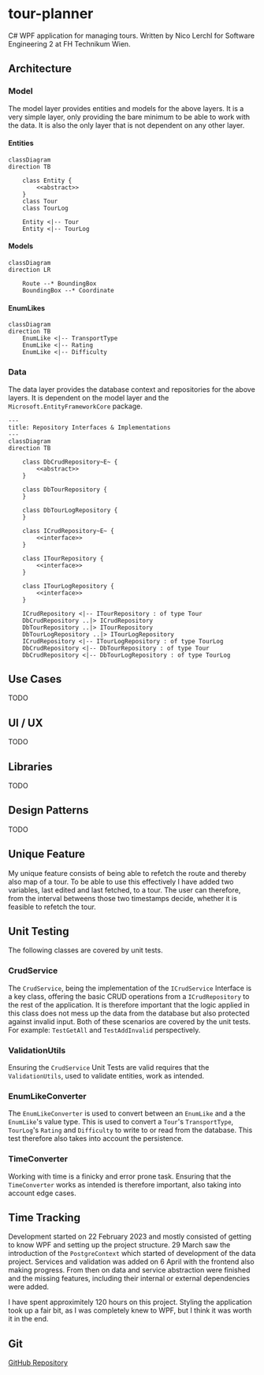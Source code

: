 # tour-planner
C# WPF application for managing tours. Written by Nico Lerchl for Software Engineering 2 at FH Technikum Wien.

## Architecture
### Model
The model layer provides entities and models for the above layers. It is a very simple layer, only providing the bare minimum to be able to work with the data. It is also the only layer that is not dependent on any other layer.

#### Entities

```mermaid
classDiagram
direction TB

    class Entity {
        <<abstract>>
    }
    class Tour
    class TourLog

    Entity <|-- Tour
    Entity <|-- TourLog
```

#### Models

```mermaid
classDiagram
direction LR

    Route --* BoundingBox
    BoundingBox --* Coordinate
```

#### EnumLikes

```mermaid
classDiagram
direction TB
    EnumLike <|-- TransportType
    EnumLike <|-- Rating
    EnumLike <|-- Difficulty
```

### Data
The data layer provides the database context and repositories for the above layers. It is dependent on the model layer and the `Microsoft.EntityFrameworkCore` package.

```mermaid
---
title: Repository Interfaces & Implementations
---
classDiagram
direction TB

    class DbCrudRepository~E~ {
        <<abstract>>
    }

    class DbTourRepository {
    }

    class DbTourLogRepository {
    }

    class ICrudRepository~E~ {
        <<interface>>
    }

    class ITourRepository {
        <<interface>>
    }

    class ITourLogRepository {
        <<interface>>
    }

    ICrudRepository <|-- ITourRepository : of type Tour
    DbCrudRepository ..|> ICrudRepository
    DbTourRepository ..|> ITourRepository
    DbTourLogRepository ..|> ITourLogRepository
    ICrudRepository <|-- ITourLogRepository : of type TourLog
    DbCrudRepository <|-- DbTourRepository : of type Tour
    DbCrudRepository <|-- DbTourLogRepository : of type TourLog
```

## Use Cases
TODO

## UI / UX
TODO

## Libraries
TODO

## Design Patterns
TODO

## Unique Feature
My unique feature consists of being able to refetch the route and thereby also map of a tour. To be able to use this effectively I have added two variables, last edited and last fetched, to a tour. The user can therefore, from the interval betweens those two timestamps decide, whether it is feasible to refetch the tour.

## Unit Testing
The following classes are covered by unit tests.

### CrudService
The `CrudService`, being the implementation of the `ICrudService` Interface is a key class, offering the basic CRUD operations from a `ICrudRepository` to the rest of the application. It is therefore important that the logic applied in this class does not mess up the data from the database but also protected against invalid input. Both of these scenarios are covered by the unit tests. For example: `TestGetAll` and `TestAddInvalid` perspectively.

### ValidationUtils
Ensuring the `CrudService` Unit Tests are valid requires that the `ValidationUtils`, used to validate entities, work as intended.

### EnumLikeConverter
The `EnumLikeConverter` is used to convert between an `EnumLike` and a the `EnumLike`'s value type. This is used to convert a `Tour`'s `TransportType`, `TourLog`'s `Rating` and `Difficulty` to write to or read from the database. This test therefore also takes into account the persistence.

### TimeConverter
Working with time is a finicky and error prone task. Ensuring that the `TimeConverter` works as intended is therefore important, also taking into account edge cases.

## Time Tracking
Development started on 22 February 2023 and mostly consisted of getting to know WPF and setting up the project structure. 29 March saw the introduction of the `PostgreContext` which started of development of the data project. Services and validation was added on 6 April with the frontend also making progress. From then on data and service abstraction were finished and the missing features, including their internal or external dependencies were added.  

I have spent approximitely 120 hours on this project. Styling the application took up a fair bit, as I was completely knew to WPF, but I think it was worth it in the end.

## Git
[GitHub Repository](https://github.com/YusTheYokai/tour-planner)
